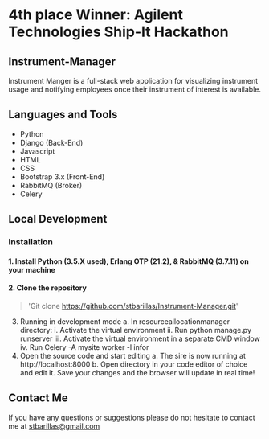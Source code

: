 # 4th place Winner: Agilent Technologies Ship-It Hackathon
 
## Instrument-Manager

Instrument Manger is a full-stack web application for visualizing instrument usage and notifying employees once their instrument of interest is available.

## Languages and Tools
- Python
- Django (Back-End)
- Javascript
- HTML
- CSS
- Bootstrap 3.x (Front-End)
- RabbitMQ (Broker)
- Celery

## Local Development
### Installation
#### 1.	Install Python (3.5.X used), Erlang OTP (21.2), & RabbitMQ (3.7.11) on your machine 

#### 2.	Clone the repository
> 'Git clone https://github.com/stbarillas/Instrument-Manager.git'
3.	Running in development mode
a.	In resourceallocationmanager directory:
i.	Activate the virtual environment
ii.	Run python manage.py runserver
iii.	Activate the virtual environment in a separate CMD window
iv.	Run Celery -A mysite worker -l infor
4.	Open the source code and start editing
a.	The sire is now running at http://localhost:8000
b.	Open directory in your code editor of choice and edit it. Save your changes and the browser will update in real time!
## Contact Me
If you have any questions or suggestions please do not hesitate to contact me at stbarillas@gmail.com
